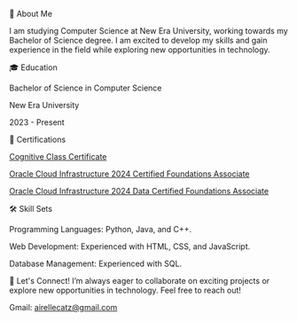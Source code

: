 🌟 About Me

I am studying Computer Science at New Era University, working towards my Bachelor of Science degree. I am excited to develop my skills and gain experience in the field while exploring new opportunities in technology.



🎓 Education

Bachelor of Science in Computer Science

New Era University

2023 - Present

📜 Certifications

[Cognitive Class Certificate](https://courses.cognitiveclass.ai/certificates/717497f7cc8944e59566c961417625f9)

[Oracle Cloud Infrastructure 2024 Certified Foundations Associate](https://catalog-education.oracle.com/pls/certview/sharebadge?id=BCF2490F802A2061E6EFDC500766A9EA6596D3A405B0AC2641D942FA40110E1C)

[Oracle Cloud Infrastructure 2024 Data Certified Foundations Associate](https://catalog-education.oracle.com/pls/certview/sharebadge?id=BCF2490F802A2061E6EFDC500766A9EA3678299A173F1DFD4FA181CFE7D73D13)

🛠️ Skill Sets

Programming Languages: Python, Java, and C++.

Web Development: Experienced with HTML, CSS, and JavaScript.

Database Management: Experienced with SQL.

🚀 Let's Connect!
I’m always eager to collaborate on exciting projects or explore new opportunities in technology. Feel free to reach out!

Gmail: airellecatz@gmail.com
